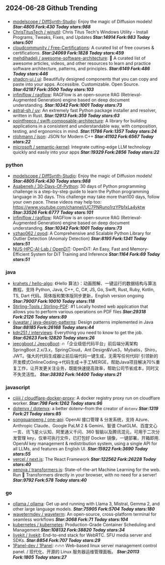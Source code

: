 ## 2024-06-28 Github Trending

### 
* [modelscope / DiffSynth-Studio](https://github.com/modelscope/DiffSynth-Studio): Enjoy the magic of Diffusion models! ***Star:4805 Fork:430 Today stars:988***
* [ChrisTitusTech / winutil](https://github.com/ChrisTitusTech/winutil): Chris Titus Tech's Windows Utility - Install Programs, Tweaks, Fixes, and Updates ***Star:14914 Fork:983 Today stars:501***
* [cloudcommunity / Free-Certifications](https://github.com/cloudcommunity/Free-Certifications): A curated list of free courses & certifications. ***Star:24069 Fork:1828 Today stars:459***
* [mehdihadeli / awesome-software-architecture](https://github.com/mehdihadeli/awesome-software-architecture): 🚀 A curated list of awesome articles, videos, and other resources to learn and practice software architecture, patterns, and principles. ***Star:6149 Fork:486 Today stars:446***
* [shadcn-ui / ui](https://github.com/shadcn-ui/ui): Beautifully designed components that you can copy and paste into your apps. Accessible. Customizable. Open Source. ***Star:62187 Fork:3500 Today stars:103***
* [infiniflow / ragflow](https://github.com/infiniflow/ragflow): RAGFlow is an open-source RAG (Retrieval-Augmented Generation) engine based on deep document understanding. ***Star:10342 Fork:1001 Today stars:73***
* [astral-sh / uv](https://github.com/astral-sh/uv): An extremely fast Python package installer and resolver, written in Rust. ***Star:12913 Fork:359 Today stars:63***
* [pointfreeco / swift-composable-architecture](https://github.com/pointfreeco/swift-composable-architecture): A library for building applications in a consistent and understandable way, with composition, testing, and ergonomics in mind. ***Star:11786 Fork:1357 Today stars:24***
* [nlohmann / json](https://github.com/nlohmann/json): JSON for Modern C++ ***Star:41102 Fork:6567 Today stars:22***
* [microsoft / semantic-kernel](https://github.com/microsoft/semantic-kernel): Integrate cutting-edge LLM technology quickly and easily into your apps ***Star:19329 Fork:2856 Today stars:22***

### python
* [modelscope / DiffSynth-Studio](https://github.com/modelscope/DiffSynth-Studio): Enjoy the magic of Diffusion models! ***Star:4805 Fork:430 Today stars:988***
* [Asabeneh / 30-Days-Of-Python](https://github.com/Asabeneh/30-Days-Of-Python): 30 days of Python programming challenge is a step-by-step guide to learn the Python programming language in 30 days. This challenge may take more than100 days, follow your own pace. These videos may help too: https://www.youtube.com/channel/UC7PNRuno1rzYPb1xLa4yktw ***Star:33526 Fork:6777 Today stars:101***
* [infiniflow / ragflow](https://github.com/infiniflow/ragflow): RAGFlow is an open-source RAG (Retrieval-Augmented Generation) engine based on deep document understanding. ***Star:10342 Fork:1001 Today stars:73***
* [yzhao062 / pyod](https://github.com/yzhao062/pyod): A Comprehensive and Scalable Python Library for Outlier Detection (Anomaly Detection) ***Star:8195 Fork:1341 Today stars:51***
* [NUS-HPC-AI-Lab / OpenDiT](https://github.com/NUS-HPC-AI-Lab/OpenDiT): OpenDiT: An Easy, Fast and Memory-Efficient System for DiT Training and Inference ***Star:1164 Fork:69 Today stars:51***

### java
* [krahets / hello-algo](https://github.com/krahets/hello-algo): 《Hello 算法》：动画图解、一键运行的数据结构与算法教程。支持 Python, Java, C++, C, C#, JS, Go, Swift, Rust, Ruby, Kotlin, TS, Dart 代码。简体版和繁体版同步更新，English version ongoing ***Star:79007 Fork:10010 Today stars:118***
* [Stirling-Tools / Stirling-PDF](https://github.com/Stirling-Tools/Stirling-PDF): #1 Locally hosted web application that allows you to perform various operations on PDF files ***Star:29318 Fork:2126 Today stars:89***
* [iluwatar / java-design-patterns](https://github.com/iluwatar/java-design-patterns): Design patterns implemented in Java ***Star:88185 Fork:26168 Today stars:44***
* [kdn251 / interviews](https://github.com/kdn251/interviews): Everything you need to know to get the job. ***Star:62623 Fork:12820 Today stars:26***
* [jeecgboot / JeecgBoot](https://github.com/jeecgboot/JeecgBoot): 🔥「企业级低代码平台」前后端分离架构SpringBoot 2.x/3.x，SpringCloud，Ant Design&Vue3，Mybatis，Shiro，JWT。强大的代码生成器让前后端代码一键生成，无需写任何代码! 引领新的开发模式OnlineCoding->代码生成->手工MERGE，帮助Java项目解决70%重复工作，让开发更关注业务，既能快速提高效率，帮助公司节省成本，同时又不失灵活性。 ***Star:38392 Fork:14400 Today stars:21***

### javascript
* [ciiiii / cloudflare-docker-proxy](https://github.com/ciiiii/cloudflare-docker-proxy): A docker registry proxy run on cloudflare worker. ***Star:798 Fork:1262 Today stars:96***
* [dotenvx / dotenvx](https://github.com/dotenvx/dotenvx): a better dotenv–from the creator of `dotenv` ***Star:1319 Fork:21 Today stars:85***
* [songquanpeng / one-api](https://github.com/songquanpeng/one-api): OpenAI 接口管理 & 分发系统，支持 Azure、Anthropic Claude、Google PaLM 2 & Gemini、智谱 ChatGLM、百度文心一言、讯飞星火认知、阿里通义千问、360 智脑以及腾讯混元，可用于二次分发管理 key，仅单可执行文件，已打包好 Docker 镜像，一键部署，开箱即用. OpenAI key management & redistribution system, using a single API for all LLMs, and features an English UI. ***Star:15922 Fork:3690 Today stars:55***
* [vercel / next.js](https://github.com/vercel/next.js): The React Framework ***Star:122562 Fork:26228 Today stars:40***
* [xenova / transformers.js](https://github.com/xenova/transformers.js): State-of-the-art Machine Learning for the web. Run 🤗 Transformers directly in your browser, with no need for a server! ***Star:9792 Fork:578 Today stars:40***

### go
* [ollama / ollama](https://github.com/ollama/ollama): Get up and running with Llama 3, Mistral, Gemma 2, and other large language models. ***Star:75905 Fork:5704 Today stars:180***
* [wavetermdev / waveterm](https://github.com/wavetermdev/waveterm): An open-source, cross-platform terminal for seamless workflows ***Star:3068 Fork:71 Today stars:104***
* [kubernetes / kubernetes](https://github.com/kubernetes/kubernetes): Production-Grade Container Scheduling and Management ***Star:108132 Fork:38820 Today stars:34***
* [livekit / livekit](https://github.com/livekit/livekit): End-to-end stack for WebRTC. SFU media server and SDKs. ***Star:8854 Fork:707 Today stars:29***
* [1Panel-dev / 1Panel](https://github.com/1Panel-dev/1Panel): 🔥🔥🔥 Web-based linux server management control panel. / 现代化、开源的 Linux 服务器运维管理面板。 ***Star:20113 Fork:1805 Today stars:27***
